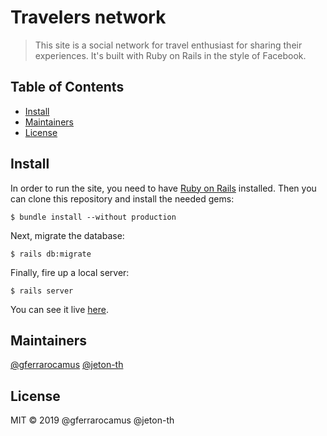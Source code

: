# Travelers network


> This site is a social network for travel enthusiast for sharing their experiences. It's built with Ruby on Rails in the style of Facebook. 

## Table of Contents

- [Install](#install)
- [Maintainers](#maintainers)
- [License](#license)

## Install

In order to run the site, you need to have [Ruby on Rails](https://guides.rubyonrails.org/v5.0/getting_started.html#installing-rails) installed. Then you can clone this repository and install the needed gems:
```
$ bundle install --without production
```

Next, migrate the database:
```
$ rails db:migrate
```

Finally, fire up a local server:
```
$ rails server
```

You can see it live [here](https://travelers-network.herokuapp.com/).

## Maintainers

[@gferrarocamus](https://github.com/gferrarocamus) [@jeton-th](https://github.com/jeton-th)

## License

MIT © 2019 @gferrarocamus @jeton-th
